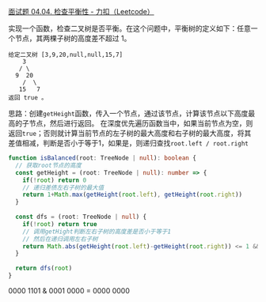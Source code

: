 [面试题 04.04. 检查平衡性 - 力扣（Leetcode）](https://leetcode.cn/problems/check-balance-lcci/description/)

实现一个函数，检查二叉树是否平衡。在这个问题中，平衡树的定义如下：任意一个节点，其两棵子树的高度差不超过 1。

```
给定二叉树 [3,9,20,null,null,15,7]
    3
   / \
  9  20
    /  \
   15   7
返回 true 。
```

思路：创建`getHeight`函数，传入一个节点，通过该节点，计算该节点以下高度最高的子节点，然后进行返回。
在深度优先遍历函数当中，如果当前节点为空，则返回`true`；否则就计算当前节点的左子树的最大高度和右子树的最大高度，将其差值相减，判断是否小于等于1，如果是，则递归查找`root.left / root.right`

```typescript
function isBalanced(root: TreeNode | null): boolean {
  // 获取root节点的高度
  const getHeight = (root: TreeNode | null): number => {
    if(!root) return 0
    // 递归差债左右子树的最大值
    return 1+Math.max(getHeight(root.left), getHeight(root.right))
  }
  
  const dfs = (root: TreeNode | null) {
    if(!root) return true
    // 调用getHight判断左右子树的高度差是否小于等于1
    // 然后在递归调用左右子树
    return Math.abs(getHeight(root.left)-getHeight(root.right)) <= 1 && dfs(root.left) && dfs(root.right)
  }
  
  return dfs(root)
}
```

0000 1101 & 0001 0000 = 0000 0000 
